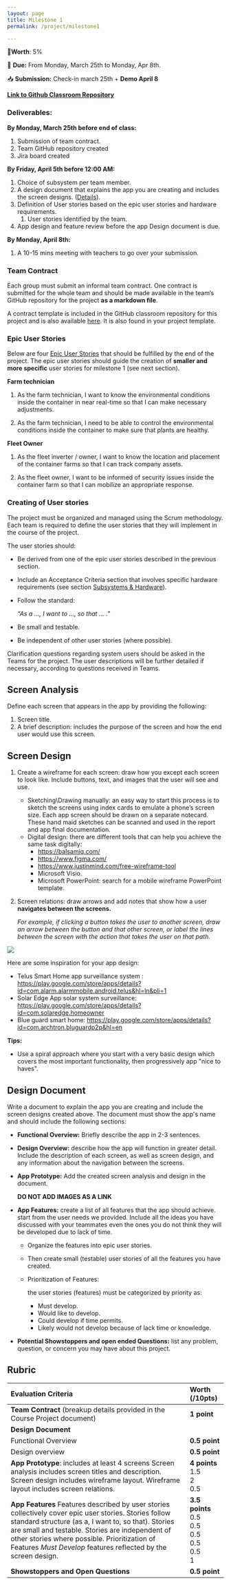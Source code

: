 ```yaml
---
layout: page
title: Milestone 1
permalink: /project/milestone1

---
```


📝**Worth**: 5%

📅 **Due:** From Monday, March 25th to Monday, Apr 8th.

📥 **Submission:** Check-in march 25th + **Demo April 8**

[**Link to Github Classroom Repository**](https://classroom.github.com/a/ZKGepmmw)

### Deliverables:

**By Monday, March 25th before end of class:**

1. Submission of team contract.
2. Team GitHub repository created
3. Jira board created

**By Friday, April 5th before 12:00 AM:**

1. Choice of subsystem per team member.
2. A design document that explains the app you are creating and includes the screen designs. ([Details](https://arefmourtada.github.io/ADIII-W23/#/Project/Project_Milestone1)).
3. Definition of User stories based on the epic user stories and hardware requirements.
   1. User stories identified by the team.
4. App design and feature review before the app Design document is due.

**By Monday, April 8th:**

1. A 10-15 mins meeting with teachers to go over your submission.

### Team Contract

Each group must submit an informal team contract. One contract is submitted for the whole team and should be made available in the team’s GitHub repository for the project **as a markdown file**.

A contract template is included in the GitHub classroom repository for this project and is also available [here](./TeamContractTemplate). It is also found in your project template. 

### Epic User Stories

Below are four [Epic User Stories](https://www.atlassian.com/agile/project-management/epics#:~:text=What%20is%20an%20agile%20epic,over%20a%20set%20of%20sprints.) that should be fulfilled by the end of the project. The epic user stories should guide the creation of **smaller and more specific** user stories for milestone 1 (see next section).

**Farm technician**

1. As the farm technician, I want to know the environmental conditions inside the container in near real-time so that I can make necessary adjustments.

1. As the farm technician, I need to be able to control the environmental conditions inside the container to make sure that plants are healthy.

**Fleet Owner**

1. As the fleet inverter / owner, I want to know the location and placement of the container farms so that I can track company assets.

1. As the fleet owner, I want to be informed of security issues inside the container farm so that I can mobilize an appropriate response.

### Creating of User stories

The project must be organized and managed using the Scrum methodology. Each team is required to define the user stories that they will implement in the course of the project.

The user stories should:

- Be derived from one of the epic user stories described in the previous section.

- Include an Acceptance Criteria section that involves specific hardware requirements (see section [Subsystems & Hardware](https://docs.google.com/document/d/1j5LqHZBLBl-dD95ZVhYK9nrCBShQKbginOflveHvrwM/edit?usp=sharing)).

- Follow the standard:

  *“As a …, I want to …, so that … .”*

- Be small and testable.

- Be independent of other user stories (where possible).

Clarification questions regarding system users should be asked in the Teams for the project. The user descriptions will be further detailed if necessary, according to questions received in Teams.

## Screen Analysis

Define each screen that appears in the app by providing the following:

1. Screen title.
2. A brief description: includes the purpose of the screen and how the end user would use this screen.

## Screen Design 

1. Create a wireframe for each screen: draw how you except each screen to look like. Include buttons, text, and images that the user will see and use.

   - Sketching\Drawing manually: an easy way to start this process is to sketch the screens using index cards to emulate a phone’s screen size. Each app screen should be drawn on a separate notecard. These hand maid sketches can be scanned and used in the report and app final documentation.
   - Digital design: there are different tools that can help you achieve the same task digitally:
     - https://balsamiq.com/
     - https://www.figma.com/
     - https://www.justinmind.com/free-wireframe-tool
     - Microsoft Visio.
     - Microsoft PowerPoint: search for a mobile wireframe PowerPoint template.

2. Screen relations: draw arrows and add notes that show how a user **navigates between the screens.** 

   *For example, if clicking a button takes the user to another screen, draw an arrow between the button and that other screen, or label the lines between the screen with the action that takes the user on that path.*

<img src="../images/project_images/wireframe_web_mobile.png" />

Here are some inspiration for your app design:

- Telus Smart Home app surveillance system : https://play.google.com/store/apps/details?id=com.alarm.alarmmobile.android.telus&hl=ln&pli=1
- Solar Edge  App solar system surveillance: https://play.google.com/store/apps/details?id=com.solaredge.homeowner
- Blue guard smart home: https://play.google.com/store/apps/details?id=com.archtron.bluguardp2p&hl=en

**Tips:** 

- Use a spiral approach where you start with a very basic design which covers the most important functionality, then progressively app "nice to haves". 



## Design Document 

Write a document to explain the app you are creating and include the screen designs created above. The document must show the app's name and should include the following sections:

- **Functional Overview:** Briefly describe the app in 2-3 sentences.

- **Design Overview:** describe how the app will function in greater detail. Include the description of each screen, as well as screen design, and any information about the navigation between the screens.

- **App Prototype:** Add the created screen analysis and design in the document.

  **DO NOT ADD IMAGES AS A LINK**

- **App Features:** create a list of all features that the app should achieve. start from the user needs we provided. Include all the ideas you have discussed with your teammates even the ones you do not think they will be developed due to lack of time.

  - Organize the features into epic user stories.

  - Then create small (testable) user stories of all the features you have created.

  - Prioritization of Features:

    the user stories (features) must be categorized by priority as:

    - Must develop.
    - Would like to develop.
    - Could develop if time permits.
    - Likely would not develop because of lack time or knowledge.

- **Potential Showstoppers and open ended Questions:** list any problem, question, or concern you may have about this project.



## Rubric

| Evaluation Criteria                                          | Worth (/10pts)                                               |
| :----------------------------------------------------------- | :----------------------------------------------------------- |
| **Team Contract** (breakup details provided in the Course Project document) | **1 point**                                                  |
| **Design Document**                                          |                                                              |
| Functional Overview                                          | **0.5 point**                                                |
| Design overview                                              | **0.5 point**                                                |
| **App Prototype**: includes at least 4 screens Screen analysis includes screen titles and description. Screen design includes wireframe layout. Wireframe layout includes screen relations. | **4 points** <br>1.5 <br>2 <br>0.5                           |
| **App Features** Features described by user stories collectively cover epic user stories.       Stories follow standard structure (as a, I want to, so that). Stories are small and testable. Stories are independent of other stories where possible. Prioritization of Features *Must Develop* features reflected by the screen design. | **3.5 points** <br/>0.5 <br/>0.5 <br/>0.5 <br/>0.5 <br/>0.5 <br/>1 |
| **Showstoppers and Open Questions**                          | **0.5 point**                                                |